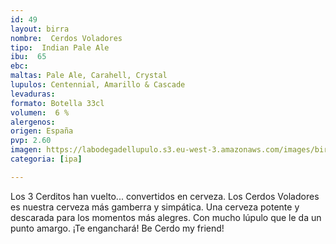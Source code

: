 ```yaml
---
id: 49
layout: birra
nombre:  Cerdos Voladores
tipo:  Indian Pale Ale
ibu:  65
ebc:
maltas: Pale Ale, Carahell, Crystal
lupulos: Centennial, Amarillo & Cascade
levaduras: 
formato: Botella 33cl
volumen:  6 %
alergenos: 
origen: España
pvp: 2.60
imagen: https://labodegadellupulo.s3.eu-west-3.amazonaws.com/images/birras/cerdosvoladores.jpg
categoria: [ipa]

---
```

Los 3 Cerditos han vuelto... convertidos en cerveza. Los Cerdos Voladores es nuestra cerveza más gamberra y simpática. Una cerveza potente y descarada para los momentos más alegres. Con mucho lúpulo que le da un punto amargo. ¡Te enganchará! Be Cerdo my friend!



